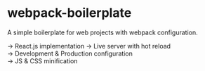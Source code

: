 # webpack-boilerplate
A simple boilerplate for web projects with webpack configuration.

-> React.js implementation
-> Live server with hot reload  
-> Development & Production configuration  
-> JS & CSS minification  
